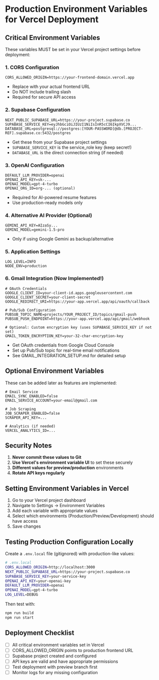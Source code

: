 # Production Environment Variables for Vercel Deployment

## Critical Environment Variables

These variables MUST be set in your Vercel project settings before deployment:

### 1. CORS Configuration
```
CORS_ALLOWED_ORIGIN=https://your-frontend-domain.vercel.app
```
- Replace with your actual frontend URL
- Do NOT include trailing slash
- Required for secure API access

### 2. Supabase Configuration
```
NEXT_PUBLIC_SUPABASE_URL=https://your-project.supabase.co
SUPABASE_SERVICE_KEY=eyJhbGciOiJIUzI1NiIsInR5cCI6IkpXVCJ9...
DATABASE_URL=postgresql://postgres:[YOUR-PASSWORD]@db.[PROJECT-REF].supabase.co:5432/postgres
```
- Get these from your Supabase project settings
- `SUPABASE_SERVICE_KEY` is the service_role key (keep secret!)
- `DATABASE_URL` is the direct connection string (if needed)

### 3. OpenAI Configuration
```
DEFAULT_LLM_PROVIDER=openai
OPENAI_API_KEY=sk-...
OPENAI_MODEL=gpt-4-turbo
OPENAI_ORG_ID=org-... (optional)
```
- Required for AI-powered resume features
- Use production-ready models only

### 4. Alternative AI Provider (Optional)
```
GEMINI_API_KEY=AIzaSy...
GEMINI_MODEL=gemini-1.5-pro
```
- Only if using Google Gemini as backup/alternative

### 5. Application Settings
```
LOG_LEVEL=INFO
NODE_ENV=production
```

### 6. Gmail Integration (Now Implemented!)
```
# OAuth Credentials
GOOGLE_CLIENT_ID=your-client-id.apps.googleusercontent.com
GOOGLE_CLIENT_SECRET=your-client-secret
GOOGLE_REDIRECT_URI=https://your-app.vercel.app/api/oauth/callback

# Pub/Sub Configuration
PUBSUB_TOPIC_NAME=projects/YOUR_PROJECT_ID/topics/gmail-push
PUBSUB_PUSH_ENDPOINT=https://your-app.vercel.app/api/gmail/webhook

# Optional: Custom encryption key (uses SUPABASE_SERVICE_KEY if not set)
GMAIL_TOKEN_ENCRYPTION_KEY=your-32-char-encryption-key
```
- Get OAuth credentials from Google Cloud Console
- Set up Pub/Sub topic for real-time email notifications
- See GMAIL_INTEGRATION_SETUP.md for detailed setup

## Optional Environment Variables

These can be added later as features are implemented:

```
# Email Service
EMAIL_SYNC_ENABLED=false
EMAIL_SERVICE_ACCOUNT=your-email@gmail.com

# Job Scraping
JOB_SCRAPER_ENABLED=false
SCRAPER_API_KEY=...

# Analytics (if needed)
VERCEL_ANALYTICS_ID=...
```

## Security Notes

1. **Never commit these values to Git**
2. **Use Vercel's environment variable UI** to set these securely
3. **Different values for preview/production** environments
4. **Rotate API keys regularly**

## Setting Environment Variables in Vercel

1. Go to your Vercel project dashboard
2. Navigate to Settings → Environment Variables
3. Add each variable with appropriate values
4. Select which environments (Production/Preview/Development) should have access
5. Save changes

## Testing Production Configuration Locally

Create a `.env.local` file (gitignored) with production-like values:

```bash
# .env.local
CORS_ALLOWED_ORIGIN=http://localhost:3000
NEXT_PUBLIC_SUPABASE_URL=https://your-project.supabase.co
SUPABASE_SERVICE_KEY=your-service-key
OPENAI_API_KEY=your-openai-key
DEFAULT_LLM_PROVIDER=openai
OPENAI_MODEL=gpt-4-turbo
LOG_LEVEL=DEBUG
```

Then test with:
```bash
npm run build
npm run start
```

## Deployment Checklist

- [ ] All critical environment variables set in Vercel
- [ ] CORS_ALLOWED_ORIGIN points to production frontend URL
- [ ] Supabase project created and configured
- [ ] API keys are valid and have appropriate permissions
- [ ] Test deployment with preview branch first
- [ ] Monitor logs for any missing configuration